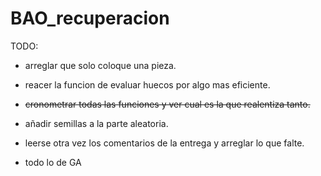 # BAO_recuperacion

TODO:
* arreglar que solo coloque una pieza.

* reacer la funcion de evaluar huecos por algo mas eficiente.

* ~~cronometrar todas las funciones y ver cual es la que
realentiza tanto.~~

* añadir semillas a la parte aleatoria.

* leerse otra vez los comentarios de la entrega y    arreglar lo que falte.

* todo lo de GA